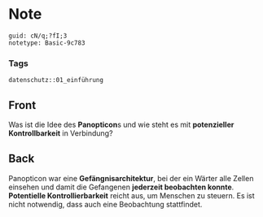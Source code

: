 # Note
```
guid: cN/q;?fI;3
notetype: Basic-9c783
```

### Tags
```
datenschutz::01_einführung
```

## Front
Was ist die Idee des <b>Panopticon</b>s und wie steht es mit
<b>potenzieller Kontrollbarkeit</b> in Verbindung?

## Back
Panopticon war eine <b>Gefängnisarchitektur</b>, bei der ein Wärter
alle Zellen einsehen und damit die Gefangenen <b>jederzeit
beobachten konnte</b>. <b>Potentielle Kontrollierbarkeit</b> reicht
aus, um Menschen zu steuern. Es ist nicht notwendig, dass auch eine
Beobachtung stattfindet.
